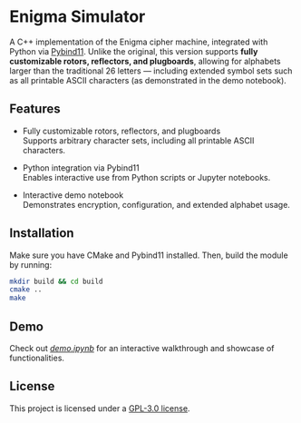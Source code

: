 # Enigma Simulator

A C++ implementation of the Enigma cipher machine, integrated with Python via [Pybind11](https://github.com/pybind/pybind11). 
Unlike the original, this version supports **fully customizable rotors, reflectors, and plugboards**, allowing for alphabets larger than the traditional 26 letters — including extended symbol sets such as all printable ASCII characters (as demonstrated in the demo notebook).

## Features

- Fully customizable rotors, reflectors, and plugboards  
  Supports arbitrary character sets, including all printable ASCII characters.

- Python integration via Pybind11  
  Enables interactive use from Python scripts or Jupyter notebooks.

- Interactive demo notebook  
  Demonstrates encryption, configuration, and extended alphabet usage.

## Installation

Make sure you have CMake and Pybind11 installed. Then, build the module by running:

```bash
mkdir build && cd build
cmake ..
make
```

## Demo

Check out [*demo.ipynb*](demo.ipynb) for an interactive walkthrough and showcase of functionalities.


## License

This project is licensed under a [GPL-3.0 license](LICENSE).
